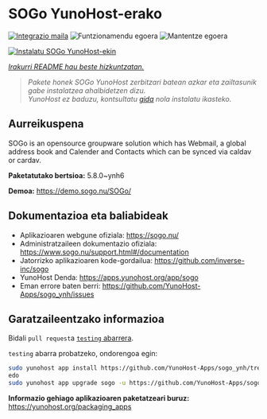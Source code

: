 <!--
Ohart ongi: README hau automatikoki sortu da <https://github.com/YunoHost/apps/tree/master/tools/readme_generator>ri esker
EZ editatu eskuz.
-->

# SOGo YunoHost-erako

[![Integrazio maila](https://apps.yunohost.org/badge/integration/sogo)](https://ci-apps.yunohost.org/ci/apps/sogo/)
![Funtzionamendu egoera](https://apps.yunohost.org/badge/state/sogo)
![Mantentze egoera](https://apps.yunohost.org/badge/maintained/sogo)

[![Instalatu SOGo YunoHost-ekin](https://install-app.yunohost.org/install-with-yunohost.svg)](https://install-app.yunohost.org/?app=sogo)

*[Irakurri README hau beste hizkuntzatan.](./ALL_README.md)*

> *Pakete honek SOGo YunoHost zerbitzari batean azkar eta zailtasunik gabe instalatzea ahalbidetzen dizu.*  
> *YunoHost ez baduzu, kontsultatu [gida](https://yunohost.org/install) nola instalatu ikasteko.*

## Aurreikuspena

SOGo is an opensource groupware solution which has Webmail, a global address book and Calender and Contacts which can be synced via caldav or cardav.


**Paketatutako bertsioa:** 5.8.0~ynh6

**Demoa:** <https://demo.sogo.nu/SOGo/>
## Dokumentazioa eta baliabideak

- Aplikazioaren webgune ofiziala: <https://sogo.nu/>
- Administratzaileen dokumentazio ofiziala: <https://www.sogo.nu/support.html#/documentation>
- Jatorrizko aplikazioaren kode-gordailua: <https://github.com/inverse-inc/sogo>
- YunoHost Denda: <https://apps.yunohost.org/app/sogo>
- Eman errore baten berri: <https://github.com/YunoHost-Apps/sogo_ynh/issues>

## Garatzaileentzako informazioa

Bidali `pull request`a [`testing` abarrera](https://github.com/YunoHost-Apps/sogo_ynh/tree/testing).

`testing` abarra probatzeko, ondorengoa egin:

```bash
sudo yunohost app install https://github.com/YunoHost-Apps/sogo_ynh/tree/testing --debug
edo
sudo yunohost app upgrade sogo -u https://github.com/YunoHost-Apps/sogo_ynh/tree/testing --debug
```

**Informazio gehiago aplikazioaren paketatzeari buruz:** <https://yunohost.org/packaging_apps>
